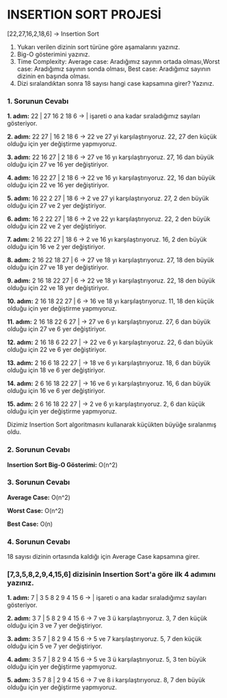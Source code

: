 # INSERTION SORT PROJESİ

[22,27,16,2,18,6] -> Insertion Sort

1. Yukarı verilen dizinin sort türüne göre aşamalarını yazınız.
2. Big-O gösterimini yazınız.
3. Time Complexity: Average case: Aradığımız sayının ortada olması,Worst case: Aradığımız sayının sonda olması, Best case: Aradığımız sayının dizinin en başında olması.
4. Dizi sıralandıktan sonra 18 sayısı hangi case kapsamına girer? Yazınız.

### 1. Sorunun Cevabı

**1. adım:**  22 | 27 16 2 18 6  ->  | işareti o ana kadar sıraladığımız sayıları gösteriyor. 

**2. adım:**  22 27 | 16 2 18 6  ->  22 ve 27 yi karşılaştırıyoruz. 22, 27 den küçük olduğu için yer değiştirme yapmıyoruz.

**3. adım:**  22 16 27 | 2 18 6  ->  27 ve 16 yı karşılaştırıyoruz. 27, 16 dan büyük olduğu için 27 ve 16 yer değiştiriyor.

**4. adım:**  16 22 27 | 2 18 6  ->  22 ve 16 yı karşılaştırıyoruz. 22, 16 dan büyük olduğu için 22 ve 16 yer değiştiriyor. 

**5. adım:**  16 22 2 27 | 18 6  ->  2 ve 27 yi karşılaştırıyoruz. 27, 2 den büyük olduğu için 27 ve 2 yer değiştiriyor.

**6. adım:**  16 2 22 27 | 18 6  ->  2 ve 22 yı karşılaştırıyoruz. 22, 2 den büyük olduğu için 22 ve 2 yer değiştiriyor.

**7. adım:**  2 16 22 27 | 18 6  ->  2 ve 16 yı karşılaştırıyoruz. 16, 2 den büyük olduğu için 16 ve 2 yer değiştiriyor.

**8. adım:**  2 16 22 18 27 | 6  ->  27 ve 18 yı karşılaştırıyoruz. 27, 18 den büyük olduğu için 27 ve 18 yer değiştiriyor.

**9. adım:**  2 16 18 22 27 | 6  ->  22 ve 18 yı karşılaştırıyoruz. 22, 18 den büyük olduğu için 22 ve 18 yer değiştiriyor.

**10. adım:** 2 16 18 22 27 | 6  ->  16 ve 18 yı karşılaştırıyoruz. 11, 18 den küçük olduğu için yer değiştirme yapmıyoruz.

**11. adım:** 2 16 18 22 6 27 |  ->  27 ve 6 yı karşılaştırıyoruz. 27, 6 dan büyük olduğu için 27 ve 6 yer değiştiriyor.

**12. adım:** 2 16 18 6 22 27 |  ->  22 ve 6 yı karşılaştırıyoruz. 22, 6 dan büyük olduğu için 22 ve 6 yer değiştiriyor.

**13. adım:** 2 16 6 18 22 27 |  ->  18 ve 6 yı karşılaştırıyoruz. 18, 6 dan büyük olduğu için 18 ve 6 yer değiştiriyor.

**14. adım:** 2 6 16 18 22 27 |  ->  16 ve 6 yı karşılaştırıyoruz. 16, 6 dan büyük olduğu için 16 ve 6 yer değiştiriyor.

**15. adım:** 2 6 16 18 22 27 |  ->  2 ve 6 yı karşılaştırıyoruz. 2, 6 dan küçük olduğu için yer değiştirme yapmıyoruz. 

Dizimiz Insertion Sort algoritmasını kullanarak küçükten büyüğe sıralanmış oldu.

### 2. Sorunun Cevabı

**Insertion Sort Big-O Gösterimi:** O(n^2)

### 3. Sorunun Cevabı

**Average Case:** O(n^2)

**Worst Case:** O(n^2)

**Best Case:** O(n)

### 4. Sorunun Cevabı

18 sayısı dizinin ortasında kaldığı için Average Case kapsamına girer.

### [7,3,5,8,2,9,4,15,6] dizisinin Insertion Sort'a göre ilk 4 adımını yazınız.

**1. adım:** 7 | 3 5 8 2 9 4 15 6 -> | işareti o ana kadar sıraladığımız sayıları gösteriyor.

**2. adım:** 3 7 | 5 8 2 9 4 15 6 -> 7 ve 3 ü karşılaştırıyoruz. 3, 7 den küçük olduğu için 3 ve 7 yer değiştiriyor.

**3. adım:** 3 5 7 | 8 2 9 4 15 6 -> 5  ve 7 karşılaştırıyoruz. 5, 7 den küçük olduğu için 5 ve 7 yer değiştiriyor.

**4. adım:** 3 5 7 | 8 2 9 4 15 6 -> 5 ve 3 ü karşılaştırıyoruz. 5, 3 ten büyük olduğu için yer değiştirme yapmıyoruz.

**5. adım:** 3 5 7 8 | 2 9 4 15 6 -> 7 ve 8 i karşılaştırıyoruz. 8, 7 den büyük olduğu için yer değiştirme yapmıyoruz.









